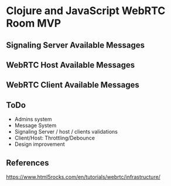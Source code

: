 # Clojure and JavaScript WebRTC Room MVP

## Signaling Server Available Messages

## WebRTC Host Available Messages

## WebRTC Client Available Messages

## ToDo
- Admins system
- Message System
- Signaling Server / host / clients validations
- Client/Host: Throttling/Debounce
- Design improvement

## References

https://www.html5rocks.com/en/tutorials/webrtc/infrastructure/